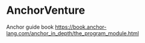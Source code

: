 ﻿# AnchorVenture

Anchor guide book https://book.anchor-lang.com/anchor_in_depth/the_program_module.html
